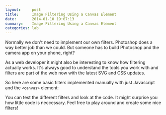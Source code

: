 ```yaml
---
layout:     post
title:      Image Filtering Using a Canvas Element
date:       2014-01-10 19:07:13
summary:    Image Filtering Using a Canvas Element
categories: lab
---
```


Normally we don't need to implement our own filters.
Photoshop does a way better job than we could.
But someone has to build Photoshop and the camera app on your phone, right?

As a web developer it might also be interesting to know how filtering actually works.
It's always good to understand the tools you work with
and filters are part of the web now with the latest SVG and CSS updates.

So here are some basic filters implemented manually with just Javascript and the `<canvas>` element:

<script data-slug-hash="eFlkh" data-user="jorin" data-height="300" data-default-tab="result" data-theme-id="8862" class='codepen' async src="//codepen.io/assets/embed/ei.js" ></script>

You can test the different filters and look at the code.
It might surprise you how little code is neccessary.
Feel free to play around and create some nice filters!
